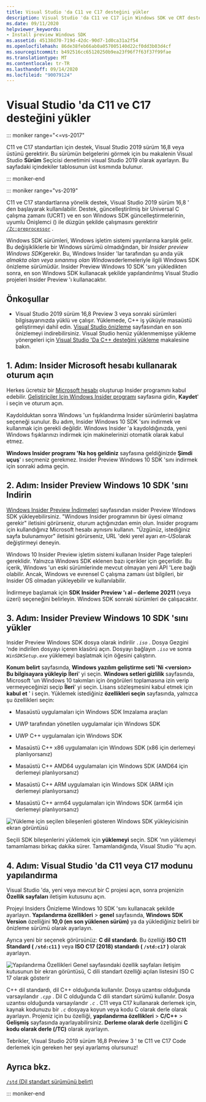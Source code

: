```yaml
---
title: Visual Studio 'da C11 ve C17 desteğini yükler
description: Visual Studio 'da C11 ve C17 için Windows SDK ve CRT desteğini yükleyip
ms.date: 09/11/2020
helpviewer_keywords:
- Install preview Windows SDK
ms.assetid: 45138d70-719d-42dc-90d7-1d0ca31a2f54
ms.openlocfilehash: 86de38feb66ab0a057005140d22cf0dd3b03d4cf
ms.sourcegitcommit: b492516cc65120250b9ea23f96f7f63f37f99fae
ms.translationtype: MT
ms.contentlocale: tr-TR
ms.lasthandoff: 09/14/2020
ms.locfileid: "90079124"
---
```

# <a name="install-c11-and-c17-support-in-visual-studio"></a>Visual Studio 'da C11 ve C17 desteğini yükler

::: moniker range="<=vs-2017"

C11 ve C17 standartları için destek, Visual Studio 2019 sürüm 16,8 veya üstünü gerektirir. Bu sürümün belgelerini görmek için bu makalenin Visual Studio **Sürüm** Seçicisi denetimini visual Studio 2019 olarak ayarlayın. Bu sayfadaki içindekiler tablosunun üst kısmında bulunur.

::: moniker-end

::: moniker range="vs-2019"

C11 ve C17 standartlarına yönelik destek, Visual Studio 2019 sürüm 16,8 ' den başlayarak kullanılabilir. Destek, güncelleştirilmiş bir Universal C çalışma zamanı (UCRT) ve en son Windows SDK güncelleştirmelerinin, uyumlu Önişlemci () ile düzgün şekilde çalışmasını gerektirir [`/Zc:preprocessor`](../build/reference/zc-preprocessor.md) .

Windows SDK sürümleri, Windows işletim sistemi yayınlarına karşılık gelir. Bu değişikliklerle bir Windows sürümü olmadığından, bir *Insider preview Windows SDK*gerekir. Bu, Windows Insider 'lar tarafından şu anda yük *almakta olan veya sınanmış olan Windows*derlemeleriyle ilgili Windows SDK önizleme sürümüdür. Insider Preview Windows 10 SDK 'sını yükledikten sonra, en son Windows SDK kullanacak şekilde yapılandırılmış Visual Studio projeleri Insider Preview 'ı kullanacaktır.

## <a name="prerequisites"></a>Önkoşullar

- Visual Studio 2019 sürüm 16,8 Preview 3 veya sonraki sürümleri bilgisayarınızda yüklü ve çalışır. Yüklemede, C++ iş yüküyle masaüstü geliştirmeyi dahil edin. [Visual Studio önizleme](https://visualstudio.microsoft.com/vs/preview/) sayfasından en son önizlemeyi indirebilirsiniz. Visual Studio henüz yüklenmemişse yükleme yönergeleri için [Visual Studio 'Da C++ desteğini yükleme](../build/vscpp-step-0-installation.md) makalesine bakın.

## <a name="step-1-sign-in-by-using-an-insider-microsoft-account"></a>1. Adım: Insider Microsoft hesabı kullanarak oturum açın

Herkes ücretsiz bir [Microsoft hesabı](https://signup.live.com/) oluşturup Insider programını kabul edebilir. [Geliştiriciler Için Windows Insider programı](https://insider.windows.com/for-developers) sayfasına gidin, **Kaydet**' i seçin ve oturum açın.

Kaydolduktan sonra Windows 'un fışıklandırma Insider sürümlerini başlatma seçeneği sunulur. Bu adım, Insider Windows 10 SDK 'sını indirmek ve kullanmak için gerekli değildir. Windows Insider 'a kaydoldığınızda, yeni Windows fışıklarınızı indirmek için makinelerinizi otomatik olarak kabul etmez.

**Windows Insider programı 'Na hoş geldiniz** sayfasına geldiğinizde **Şimdi uçuş**' ı seçmeniz gerekmez. Insider Preview Windows 10 SDK 'sını indirmek için sonraki adıma geçin.

## <a name="step-2-download-the-insider-preview-windows-10-sdk"></a>2. Adım: Insider Preview Windows 10 SDK 'sını Indirin

[Windows Insider Preview İndirmeleri](https://www.microsoft.com/software-download/windowsinsiderpreviewSDK) sayfasından ınsider Preview Windows SDK yükleyebilirsiniz. "Windows Insider programının bir üyesi olmanız gerekir" iletisini görürseniz, oturum açtığınızdan emin olun. Insider programı için kullandığınız Microsoft hesabı aynısını kullanın. "Üzgünüz, istediğiniz sayfa bulunamıyor" iletisini görürseniz, URL 'deki yerel ayarı *en-US*olarak değiştirmeyi deneyin.

Windows 10 Insider Preview işletim sistemi kullanan Insider Page talepleri gereklidir. Yalnızca Windows SDK eklenen bazı içerikler için geçerlidir. Bu içerik, Windows 'un eski sürümlerinde mevcut olmayan yeni API 'Lere bağlı olabilir. Ancak, Windows ve evrensel C çalışma zamanı üst bilgileri, bir Insider OS olmadan yükleyebilir ve kullanılabilir.

İndirmeye başlamak için **SDK Insider Preview 'ı al – derleme 20211** (veya üzeri) seçeneğini belirleyin. Windows SDK sonraki sürümleri de çalışacaktır.

## <a name="step-3-install-the-insider-preview-windows-10-sdk"></a>3. Adım: Insider Preview Windows 10 SDK 'sını yükler

Insider Preview Windows SDK dosya olarak indirilir *`.iso`* . Dosya Gezgini 'nde indirilen dosyayı içeren klasörü açın. Dosyayı bağlayın *`.iso`* ve sonra *`WinSDKSetup.exe`* yüklemeyi başlatmak için öğesini çalıştırın.

**Konum belirt** sayfasında, **Windows yazılım geliştirme seti 'Ni \<version> Bu bilgisayara yükleyip** **İleri**' yi seçin. **Windows setleri gizlilik** sayfasında, Microsoft 'un Windows 10 takımları için öngörüleri toplamasına izin verip vermeyeceğinizi seçip **İleri**' yi seçin. Lisans sözleşmesini kabul etmek için **kabul et** ' i seçin. Yüklemek istediğiniz **özellikleri seçin** sayfasında, yalnızca şu özellikleri seçin:  

- Masaüstü uygulamaları için Windows SDK Imzalama araçları

- UWP tarafından yönetilen uygulamalar için Windows SDK

- UWP C++ uygulamaları için Windows SDK

- Masaüstü C++ x86 uygulamaları için Windows SDK (x86 için derlemeyi planlıyorsanız)

- Masaüstü C++ AMD64 uygulamaları için Windows SDK (AMD64 için derlemeyi planlıyorsanız)

- Masaüstü C++ ARM uygulamaları için Windows SDK (ARM için derlemeyi planlıyorsanız)

- Masaüstü C++ arm64 uygulamaları için Windows SDK (arm64 için derlemeyi planlıyorsanız)

![Yükleme için seçilen bileşenleri gösteren Windows SDK yükleyicisinin ekran görüntüsü](media/c11-7-windows-sdk-installer-select-features.png)

Seçili SDK bileşenlerini yüklemek için **yüklemeyi** seçin. SDK 'nın yüklemeyi tamamlaması birkaç dakika sürer. Tamamlandığında, Visual Studio 'Yu açın.

## <a name="step-4-configuring-c11-or-c17-mode-in-visual-studio"></a>4. Adım: Visual Studio 'da C11 veya C17 modunu yapılandırma

Visual Studio 'da, yeni veya mevcut bir C projesi açın, sonra projenizin **Özellik sayfaları** iletişim kutusunu açın.

Projeyi Insiders Önizleme Windows 10 SDK 'sını kullanacak şekilde ayarlayın. **Yapılandırma özellikleri**  >  **genel** sayfasında, **Windows SDK Version** özelliğini **10,0 (en son yüklenen sürüm)** ya da yüklediğiniz belirli bir önizleme sürümü olarak ayarlayın.

Ayrıca yeni bir seçenek görürsünüz: **C dil standardı**. Bu özelliği **ISO C11 Standard ( `/std:c11` )** veya **ISO C17 (2018) standardı ( `/std:c17` )** olarak ayarlayın.  

![Yapılandırma Özellikleri Genel sayfasındaki özellik sayfaları iletişim kutusunun bir ekran görüntüsü, C dili standart özelliği açılan listesini ISO C 17 olarak gösterir](media/c11-9-project-property-page-c-language-standard.png)

C++ dil standardı, dil C++ olduğunda kullanılır. Dosya uzantısı olduğunda varsayılandır *`.cpp`* . Dil C olduğunda C dili standart sürümü kullanılır. Dosya uzantısı olduğunda varsayılandır *`.c`* . C11 veya C17 kullanarak derlemek için, kaynak kodunuzu bir *`.c`* dosyaya koyun veya kodu C olarak derle olarak ayarlayın. Projeniz için bu özelliği, **yapılandırma özellikleri**  >  **C/C++**  >  **Gelişmiş** sayfasında ayarlayabilirsiniz. **Derleme olarak derle** özelliğini **C kodu olarak derle (/TC)** olarak ayarlayın.

Tebrikler, Visual Studio 2019 sürüm 16,8 Preview 3 ' te C11 ve C17 Code derlemek için gereken her şeyi ayarlamış olursunuz!

## <a name="see-also"></a>Ayrıca bkz.

[`/std` (Dil standart sürümünü belirt)](../build/reference/std-specify-language-standard-version.md)

::: moniker-end
